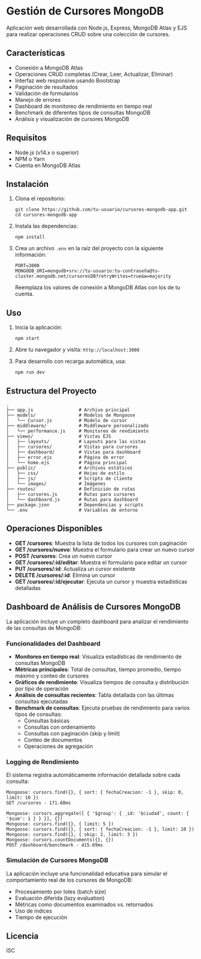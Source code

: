 # Gestión de Cursores MongoDB

Aplicación web desarrollada con Node.js, Express, MongoDB Atlas y EJS para realizar operaciones CRUD sobre una colección de cursores.

## Características

- Conexión a MongoDB Atlas
- Operaciones CRUD completas (Crear, Leer, Actualizar, Eliminar)
- Interfaz web responsive usando Bootstrap
- Paginación de resultados
- Validación de formularios
- Manejo de errores
- Dashboard de monitoreo de rendimiento en tiempo real
- Benchmark de diferentes tipos de consultas MongoDB
- Análisis y visualización de cursores MongoDB

## Requisitos

- Node.js (v14.x o superior)
- NPM o Yarn
- Cuenta en MongoDB Atlas

## Instalación

1. Clona el repositorio:
   ```
   git clone https://github.com/tu-usuario/cursores-mongodb-app.git
   cd cursores-mongodb-app
   ```

2. Instala las dependencias:
   ```
   npm install
   ```

3. Crea un archivo `.env` en la raíz del proyecto con la siguiente información:
   ```
   PORT=3000
   MONGODB_URI=mongodb+srv://tu-usuario:tu-contraseña@tu-cluster.mongodb.net/cursoresDB?retryWrites=true&w=majority
   ```
   
   Reemplaza los valores de conexión a MongoDB Atlas con los de tu cuenta.

## Uso

1. Inicia la aplicación:
   ```
   npm start
   ```

2. Abre tu navegador y visita: `http://localhost:3000`

3. Para desarrollo con recarga automática, usa:
   ```
   npm run dev
   ```

## Estructura del Proyecto

```
.
├── app.js                 # Archivo principal
├── models/                # Modelos de Mongoose
│   └── Cursor.js          # Modelo de cursor
├── middleware/            # Middleware personalizado
│   └── performance.js     # Monitoreo de rendimiento
├── views/                 # Vistas EJS
│   ├── layouts/           # Layouts para las vistas
│   ├── cursores/          # Vistas para cursores
│   ├── dashboard/         # Vistas para dashboard
│   ├── error.ejs          # Página de error
│   └── home.ejs           # Página principal
├── public/                # Archivos estáticos
│   ├── css/               # Hojas de estilo
│   ├── js/                # Scripts de cliente
│   └── images/            # Imágenes
├── routes/                # Definición de rutas
│   ├── cursores.js        # Rutas para cursores
│   └── dashboard.js       # Rutas para dashboard
├── package.json           # Dependencias y scripts
└── .env                   # Variables de entorno
```

## Operaciones Disponibles

- **GET /cursores**: Muestra la lista de todos los cursores con paginación
- **GET /cursores/nuevo**: Muestra el formulario para crear un nuevo cursor
- **POST /cursores**: Crea un nuevo cursor
- **GET /cursores/:id/editar**: Muestra el formulario para editar un cursor
- **PUT /cursores/:id**: Actualiza un cursor existente
- **DELETE /cursores/:id**: Elimina un cursor
- **GET /cursores/:id/ejecutar**: Ejecuta un cursor y muestra estadísticas detalladas

## Dashboard de Análisis de Cursores MongoDB

La aplicación incluye un completo dashboard para analizar el rendimiento de las consultas de MongoDB:

### Funcionalidades del Dashboard

- **Monitoreo en tiempo real**: Visualiza estadísticas de rendimiento de consultas MongoDB
- **Métricas principales**: Total de consultas, tiempo promedio, tiempo máximo y conteo de cursores
- **Gráficos de rendimiento**: Visualiza tiempos de consulta y distribución por tipo de operación
- **Análisis de consultas recientes**: Tabla detallada con las últimas consultas ejecutadas
- **Benchmark de consultas**: Ejecuta pruebas de rendimiento para varios tipos de consultas:
  - Consultas básicas
  - Consultas con ordenamiento
  - Consultas con paginación (skip y limit)
  - Conteo de documentos
  - Operaciones de agregación

### Logging de Rendimiento

El sistema registra automáticamente información detallada sobre cada consulta:

```
Mongoose: cursors.find({}, { sort: { fechaCreacion: -1 }, skip: 0, limit: 10 })
GET /cursores - 171.68ms

Mongoose: cursors.aggregate([ { '$group': { _id: '$ciudad', count: { '$sum': 1 } } }], {})
Mongoose: cursors.find({}, { limit: 5 })
Mongoose: cursors.find({}, { sort: { fechaCreacion: -1 }, limit: 10 })
Mongoose: cursors.find({}, { skip: 2, limit: 3 })
Mongoose: cursors.countDocuments({}, {})
POST /dashboard/benchmark - 415.69ms
```

### Simulación de Cursores MongoDB

La aplicación incluye una funcionalidad educativa para simular el comportamiento real de los cursores de MongoDB:

- Procesamiento por lotes (batch size)
- Evaluación diferida (lazy evaluation)
- Métricas como documentos examinados vs. retornados
- Uso de índices
- Tiempo de ejecución

## Licencia

ISC 